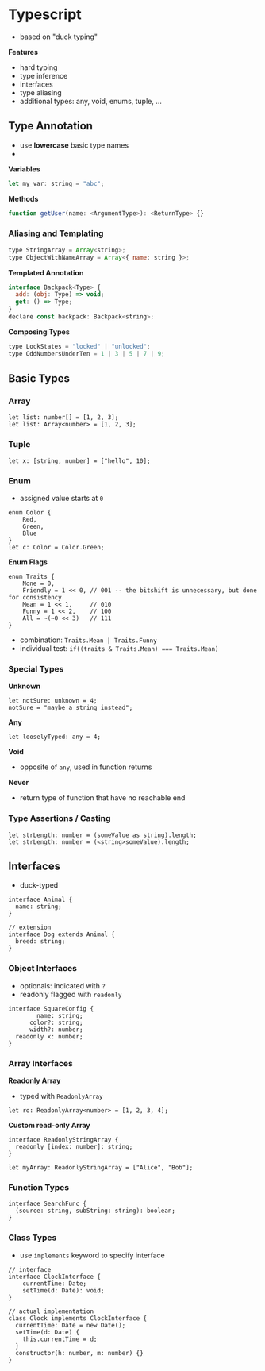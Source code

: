 # Typescript

- based on "duck typing"





**Features**

- hard typing
- type inference
- interfaces
- type aliasing
- additional types: any, void, enums, tuple, ...





## Type Annotation

- use **lowercase** basic type names
- 



**Variables**

```javascript
let my_var: string = "abc";
```

**Methods**

```javascript
function getUser(name: <ArgumentType>): <ReturnType> {}
```







### Aliasing and Templating

```javascript
type StringArray = Array<string>;
type ObjectWithNameArray = Array<{ name: string }>;
```

**Templated Annotation**

```javascript
interface Backpack<Type> {
  add: (obj: Type) => void;
  get: () => Type;
}
declare const backpack: Backpack<string>;
```

**Composing Types**

```javascript
type LockStates = "locked" | "unlocked";
type OddNumbersUnderTen = 1 | 3 | 5 | 7 | 9;
```



## Basic Types

### Array

```tsx
let list: number[] = [1, 2, 3];
let list: Array<number> = [1, 2, 3];
```

### Tuple

```tsx
let x: [string, number] = ["hello", 10];
```

### Enum

- assigned value starts at `0`

```tsx
enum Color {
    Red,
    Green,
    Blue
}
let c: Color = Color.Green;
```

**Enum Flags**

```tsx
enum Traits {
    None = 0,
    Friendly = 1 << 0, // 001 -- the bitshift is unnecessary, but done for consistency
    Mean = 1 << 1,     // 010
    Funny = 1 << 2,    // 100
    All = ~(~0 << 3)   // 111
}
```

- combination: `Traits.Mean | Traits.Funny`
- individual test: `if((traits & Traits.Mean) === Traits.Mean)`



### Special Types

**Unknown**

```tsx
let notSure: unknown = 4;
notSure = "maybe a string instead";
```

**Any**

```tsx
let looselyTyped: any = 4;
```

**Void**

- opposite of `any`, used in function returns

**Never**

- return type of function that have no reachable end





### Type Assertions / Casting

```tsx
let strLength: number = (someValue as string).length;
let strLength: number = (<string>someValue).length;
```







## Interfaces

- duck-typed



```tsx
interface Animal {
  name: string;
}
```

```tsx
// extension
interface Dog extends Animal {
  breed: string;
}
```





### Object Interfaces

- optionals: indicated with `?`
- readonly flagged with `readonly`

```tsx
interface SquareConfig {
        name: string;
      color?: string;
      width?: number;
  readonly x: number;
}
```

### Array Interfaces

**Readonly Array**

- typed with `ReadonlyArray`

```tsx
let ro: ReadonlyArray<number> = [1, 2, 3, 4];
```

**Custom read-only Array**

```tsx
interface ReadonlyStringArray {
  readonly [index: number]: string;
}

let myArray: ReadonlyStringArray = ["Alice", "Bob"];
```

### Function Types

```tsx
interface SearchFunc {
  (source: string, subString: string): boolean;
}
```

### Class Types

- use `implements` keyword to specify interface



```tsx
// interface
interface ClockInterface {
	currentTime: Date;
	setTime(d: Date): void;
}

// actual implementation
class Clock implements ClockInterface {
  currentTime: Date = new Date();
  setTime(d: Date) {
    this.currentTime = d;
  }
  constructor(h: number, m: number) {}
}
```








